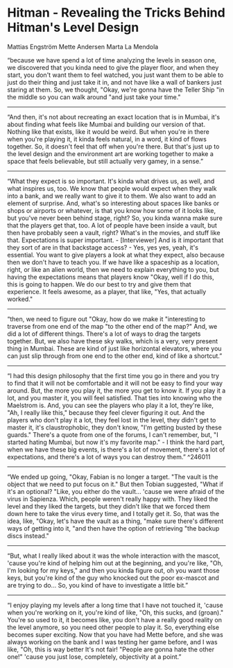 # Hitman - Revealing the Tricks Behind Hitman's Level Design

Mattias Engström
Mette Andersen
Marta La Mendola

“because we have spend a lot of time analyzing the levels in season one, we discovered that you kinda need to give the player floor, and when they start, you don't want them to feel watched, you just want them to be able to just do their thing and just take it in, and not have like a wall of bankers just staring at them. So, we thought, "Okay, we're gonna have the Teller Ship "in the middle so you can walk around "and just take your time."

---

“And then, it's not about recreating an exact location that is in Mumbai, it's about finding what feels like Mumbai and building our version of that. Nothing like that exists, like it would be weird. But when you're in there when you're playing it, it kinda feels natural, in a word, it kind of flows together. So, it doesn't feel that off when you're there. But that's just up to the level design and the environment art are working together to make a space that feels believable, but still actually very gamey, in a sense.”

---

“What they expect is so important. It's kinda what drives us, as well, and what inspires us, too. We know that people would expect when they walk into a bank, and we really want to give it to them. We also want to add an element of surprise. And, what's so interesting about spaces like banks or shops or airports or whatever, is that you know how some of it looks like, but you've never been behind stage, right? So, you kinda wanna make sure that the players get that, too. A lot of people have been inside a vault, but then have probably seen a vault, right? What's in the movies, and stuff like that. Expectations is super important. - [Interviewer] And is it important that they sort of are in that backstage access? - Yes, yes yes, yeah, it's essential. You want to give players a look at what they expect, also because then we don't have to teach you. If we have like a spaceship as a location, right, or like an alien world, then we need to explain everything to you, but having the expectations means that players know "Okay, well if I do this, this is going to happen. We do our best to try and give them that experience. It feels awesome, as a player, that like, "Yes, that actually worked."

---

“then, we need to figure out "Okay, how do we make it "interesting to traverse from one end of the map "to the other end of the map?" And, we did a lot of different things. There's a lot of ways to drag the targets together. But, we also have these sky walks, which is a very, very present thing in Mumbai. These are kind of just like horizontal elevators, where you can just slip through from one end to the other end, kind of like a shortcut.”

---

“I had this design philosophy that the first time you go in there and you try to find that it will not be comfortable and it will not be easy to find your way around. But, the more you play it, the more you get to know it. If you play it a lot, and you master it, you will feel satisfied. That ties into knowing who the Maelstrom is. And, you can see the players who play it a lot, they're like, "Ah, I really like this," because they feel clever figuring it out. And the players who don't play it a lot, they feel lost in the level, they didn't get to master it, it's claustrophobic, they don't know, "I'm getting busted by these guards." There's a quote from one of the forums, I can't remember, but, "I started hating Mumbai, but now it's my favorite map." - I think the hard part, when we have these big events, is there's a lot of movement, there's a lot of expectations, and there's a lot of ways you can destroy them.” ^246011

---

“We ended up going, "Okay, Fabian is no longer a target. "The vault is the object that we need to put focus on it." But then Tobian suggested, "What if it's an optional? "Like, you either do the vault... 'cause we were afraid of the virus in Sapienza. Which, people weren't really happy with. They liked the level and they liked the targets, but they didn't like that we forced them down here to take the virus every time, and I totally get it. So, that was the idea, like, "Okay, let's have the vault as a thing, "make sure there's different ways of getting into it, "and then have the option of retrieving "the backup discs instead."

---

“But, what I really liked about it was the whole interaction with the mascot, 'cause you're kind of helping him out at the beginning, and you're like, "Oh, I'm looking for my keys," and then you kinda figure out, oh you want those keys, but you're kind of the guy who knocked out the poor ex-mascot and are trying to do... So, you kind of have to investigate a little bit.”

---

“I enjoy playing my levels after a long time that I have not touched it, 'cause when you're working on it, you're kind of like, "Oh, this sucks, and (groan)." You're so used to it, it becomes like, you don't have a really good reality on the level anymore, so you need other people to play it. So, everything else becomes super exciting. Now that you have had Mette before, and she was always working on the bank and I was testing her game before, and I was like, "Oh, this is way better It's not fair! "People are gonna hate the other one!" 'cause you just lose, completely, objectivity at a point.”